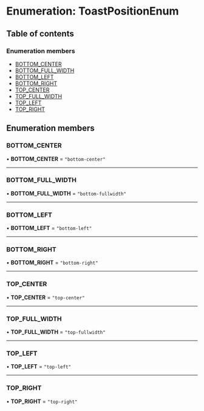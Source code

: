 # Enumeration: ToastPositionEnum

## Table of contents

### Enumeration members

- [BOTTOM\_CENTER](../wiki/ToastPositionEnum#bottom_center)
- [BOTTOM\_FULL\_WIDTH](../wiki/ToastPositionEnum#bottom_full_width)
- [BOTTOM\_LEFT](../wiki/ToastPositionEnum#bottom_left)
- [BOTTOM\_RIGHT](../wiki/ToastPositionEnum#bottom_right)
- [TOP\_CENTER](../wiki/ToastPositionEnum#top_center)
- [TOP\_FULL\_WIDTH](../wiki/ToastPositionEnum#top_full_width)
- [TOP\_LEFT](../wiki/ToastPositionEnum#top_left)
- [TOP\_RIGHT](../wiki/ToastPositionEnum#top_right)

## Enumeration members

### BOTTOM\_CENTER

• **BOTTOM\_CENTER** = `"bottom-center"`

___

### BOTTOM\_FULL\_WIDTH

• **BOTTOM\_FULL\_WIDTH** = `"bottom-fullwidth"`

___

### BOTTOM\_LEFT

• **BOTTOM\_LEFT** = `"bottom-left"`

___

### BOTTOM\_RIGHT

• **BOTTOM\_RIGHT** = `"bottom-right"`

___

### TOP\_CENTER

• **TOP\_CENTER** = `"top-center"`

___

### TOP\_FULL\_WIDTH

• **TOP\_FULL\_WIDTH** = `"top-fullwidth"`

___

### TOP\_LEFT

• **TOP\_LEFT** = `"top-left"`

___

### TOP\_RIGHT

• **TOP\_RIGHT** = `"top-right"`
